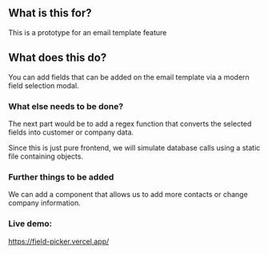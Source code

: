 ## What is this for?

This is a prototype for an email template feature

## What does this do?

You can add fields that can be added on the email template via a modern field selection modal.

### What else needs to be done? 

The next part would be to add a regex function that converts the selected fields into customer or company data.

Since this is just pure frontend, we will simulate database calls using a static file containing objects.

### Further things to be added

We can add a component that allows us to add more contacts or change company information.

### Live demo: 

https://field-picker.vercel.app/
